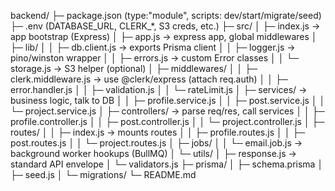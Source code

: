 backend/
├─ package.json        (type:"module", scripts: dev/start/migrate/seed)
├─ .env                (DATABASE_URL, CLERK_*, S3 creds, etc.)
├─ src/
│  ├─ index.js         -> app bootstrap (Express)
│  ├─ app.js           -> express app, global middlewares
│  ├─ lib/
│  │  ├─ db.client.js        -> exports Prisma client
│  │  ├─ logger.js           -> pino/winston wrapper
│  │  ├─ errors.js           -> custom Error classes
│  │  └─ storage.js          -> S3 helper (optional)
│  ├─ middlewares/
│  │  ├─ clerk.middleware.js -> use @clerk/express (attach req.auth)
│  │  ├─ error.handler.js
│  │  ├─ validation.js
│  │  └─ rateLimit.js
│  ├─ services/          -> business logic, talk to DB
│  │  ├─ profile.service.js
│  │  ├─ post.service.js
│  │  └─ project.service.js
│  ├─ controllers/        -> parse req/res, call services
│  │  ├─ profile.controller.js
│  │  ├─ post.controller.js
│  │  └─ project.controller.js
│  ├─ routes/
│  │  ├─ index.js         -> mounts routes
│  │  ├─ profile.routes.js
│  │  ├─ post.routes.js
│  │  └─ project.routes.js
│  ├─ jobs/
│  │  └─ email.job.js     -> background worker hookups (BullMQ)
│  └─ utils/
│     ├─ response.js      -> standard API envelope
│     └─ validators.js
├─ prisma/
│  ├─ schema.prisma
│  ├─ seed.js
│  └─ migrations/
└─ README.md
